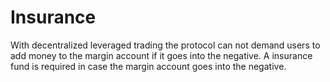 # Insurance

With decentralized leveraged trading the protocol can not demand users to add money to the margin account if it goes into the negative. A insurance fund is required in case the margin account goes into the negative.
